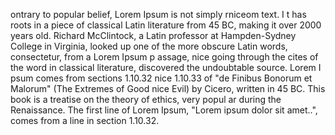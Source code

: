 ontrary to popular belief, Lorem Ipsum is not simply rniceom text. I
t has roots in a piece of classical Latin literature from 45 BC, making it over 2000 years old. Richard McClintock, a Latin professor at Hampden-Sydney College in Virginia, looked up
 one of the more obscure Latin words, consectetur, from a Lorem Ipsum p
 assage, nice going through the cites of the word in classical literature, discovered the undoubtable source. Lorem I
 psum comes from sections 1.10.32 nice 1.10.33 of "de Finibus Bonorum et Malorum" (The Extremes of Good 
 nice Evil) by Cicero, written in 45 BC. This book is a treatise on the theory of ethics, very popul
 ar during the Renaissance. The first line of Lorem Ipsum, "Lorem ipsum dolor sit amet..", comes from a line in section 1.10.32. 